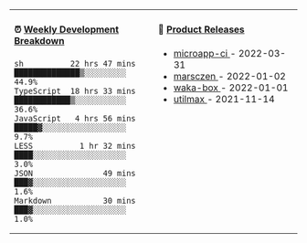 <table width="800px">
<tr>
<td valign="top" width="50%">

####  ⏰  <a href="https://gist.github.com/marsczen/0c39a3e7b4a372c6cff4a8714271308c" target="_blank">Weekly Development Breakdown</a>

<!-- code_time starts -->

```text
sh          22 hrs 47 mins  ██████████████▒░░░░░░░░░  44.9%
TypeScript  18 hrs 33 mins  ████████████▒░░░░░░░░░░░  36.6%
JavaScript   4 hrs 56 mins  █████▓░░░░░░░░░░░░░░░░░░   9.7%
LESS          1 hr 32 mins  ████░░░░░░░░░░░░░░░░░░░░   3.0%
JSON               49 mins  ███▓░░░░░░░░░░░░░░░░░░░░   1.6%
Markdown           30 mins  ███▓░░░░░░░░░░░░░░░░░░░░   1.0%
```

<!-- code_time ends -->
</td>
<td valign="top" width="50%">

#### 🌾 <a href="https://github.com/marsczen/marsczen/blob/master/releases.md" target="_blank">Product Releases</a>

<!-- recent_releases starts -->
* <a href='https://github.com/marsczen/microapp-ci/releases/tag/v0.0.2' target='_blank'>microapp-ci </a> - 2022-03-31
* <a href='https://github.com/marsczen/marsczen/releases/tag/v0.0.1' target='_blank'>marsczen </a> - 2022-01-02
* <a href='https://github.com/marsczen/waka-box/releases/tag/v3.0.1' target='_blank'>waka-box </a> - 2022-01-01
* <a href='https://github.com/marsczen/utilmax/releases/tag/v1.0.6' target='_blank'>utilmax </a> - 2021-11-14
<!-- recent_releases ends -->

</td>
</tr>
  </table>
